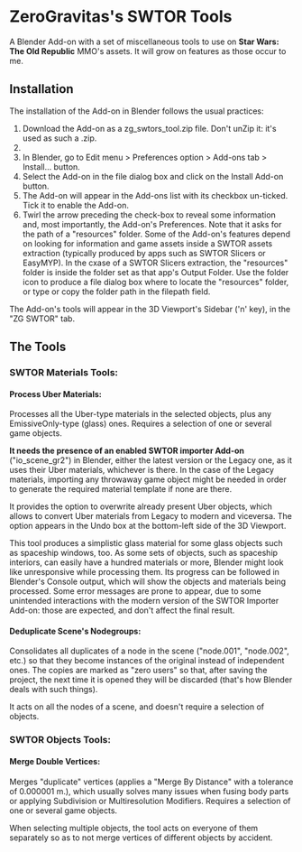 # ZeroGravitas's SWTOR Tools
A Blender Add-on with a set of miscellaneous tools to use on **Star Wars: The Old Republic** MMO's assets. It will grow on features as those occur to me.


## Installation

The installation of the Add-on in Blender follows the usual practices:

1. Download the Add-on as a zg_swtors_tool.zip file. Don't unZip it: it's used as such a .zip.
2.
2. In Blender, go to Edit menu > Preferences option > Add-ons tab > Install… button.
3. Select the Add-on in the file dialog box and click on the Install Add-on button.
4. The Add-on will appear in the Add-ons list with its checkbox un-ticked. Tick it to enable the Add-on.
5. Twirl the arrow preceding the check-box to reveal some information and, most importantly, the Add-on's Preferences. Note that it asks for the path of a "resources" folder.
    Some of the Add-on's features depend on looking for information and game assets inside a SWTOR assets extraction (typically produced by apps such as SWTOR Slicers or EasyMYP). In the cxase of a SWTOR Slicers extraction, the "resources" folder is inside the folder set as that app's Output Folder.
    Use the folder icon to produce a file dialog box where to locate the "resources" folder, or type or copy the folder path in the filepath field.

The Add-on's tools will appear in the 3D Viewport's Sidebar ('n' key), in the "ZG SWTOR" tab.

## The Tools

### SWTOR Materials Tools:

#### Process Uber Materials:
Processes all the Uber-type materials in the selected objects, plus any EmissiveOnly-type (glass) ones.
Requires a selection of one or several game objects.
	
**It needs the presence of an enabled SWTOR importer Add-on** ("io_scene_gr2") in Blender, either the latest version or the Legacy one, as it uses their Uber materials, whichever is there. In the case of the Legacy materials, importing any throwaway game object might be needed in order to generate the required material template if none are there.
	
It provides the option to overwrite already present Uber objects, which allows to convert Uber materials from Legacy to modern and viceversa. The option appears in the Undo box at the bottom-left side of the 3D Viewport.
	
This tool produces a simplistic glass material for some glass objects such as spaceship windows, too.
As some sets of objects, such as spaceship interiors, can easily have a hundred materials or more, Blender might look like unresponsive while processing them. Its progress can be followed in Blender's Console output, which will show the objects and materials being processed. Some error messages are prone to appear, due to some unintended interactions with the modern version of the SWTOR Importer Add-on: those are expected, and don't affect the final result.

#### Deduplicate Scene's Nodegroups:
Consolidates all duplicates of a node in the scene ("node.001", "node.002", etc.) so that they become instances of the original instead of independent ones. The copies are marked as "zero users" so that, after saving the project, the next time it is opened they will be discarded (that's how Blender deals with such things).

It acts on all the nodes of a scene, and doesn't require a selection of objects.

### SWTOR Objects Tools:

#### Merge Double Vertices:
Merges "duplicate" vertices (applies a "Merge By Distance" with a tolerance of 0.000001 m.), which usually solves many issues when fusing body parts or applying Subdivision or Multiresolution Modifiers.
Requires a selection of one or several game objects.

When selecting multiple objects, the tool acts on everyone of them separately so as to not merge vertices of different objects by accident.
